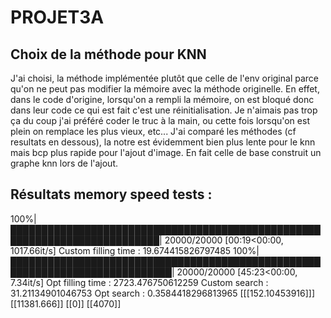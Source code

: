 # PROJET3A

## Choix de la méthode pour KNN
J'ai choisi, la méthode implémentée plutôt que celle de l'env original parce qu'on ne peut pas modifier la mémoire avec la méthode originelle. En effet, dans le code d'origine, lorsqu'on a rempli la mémoire, on est bloqué donc dans leur code ce qui est fait c'est une réinitialisation. Je n'aimais pas trop ça du coup j'ai préféré coder le truc à la main, ou cette fois lorsqu'on est plein on remplace les plus vieux, etc... J'ai comparé les méthodes (cf resultats en dessous), la notre est évidemment bien plus lente pour le knn mais bcp plus rapide pour l'ajout d'image. En fait celle de base construit un graphe knn lors de l'ajout.

## Résultats memory speed tests : 
100%|██████████████████████████████████████████████████████████████████████████| 20000/20000 [00:19<00:00, 1017.66it/s]
Custom filling time : 19.674415826797485
100%|████████████████████████████████████████████████████████████████████████████| 20000/20000 [45:23<00:00,  7.34it/s]
Opt filling time : 2723.476750612259
Custom search : 31.21134901046753
Opt search : 0.3584418296813965
[[[152.10453916]]] [[11381.666]] [[0]] [[4070]]

